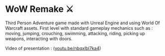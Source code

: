 # WoW Remake ⚔

Third Person Adventure game made with Unreal Engine and using World Of Warcraft assets. 
First level with standard gameplay mechanics such as : moving, jumping, crouching, swimming, attacking, riding, picking up weapons, interacting with doors.

Video of presentation : ([youtu.be/nbqxlbl7ka4](https://youtu.be/nbQXLbl7KA4 ))
